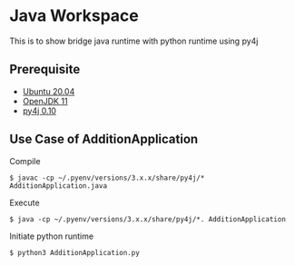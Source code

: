 # Java Workspace
This is to show bridge java runtime with python runtime using py4j

## Prerequisite
* [Ubuntu 20.04](https://releases.ubuntu.com/20.04/)
* [OpenJDK 11](https://openjdk.java.net/)
* [py4j 0.10](https://www.py4j.org/#)

## Use Case of AdditionApplication
Compile
```
$ javac -cp ~/.pyenv/versions/3.x.x/share/py4j/* AdditionApplication.java
```

Execute
```
$ java -cp ~/.pyenv/versions/3.x.x/share/py4j/*. AdditionApplication
```

Initiate python runtime
```
$ python3 AdditionApplication.py
```
